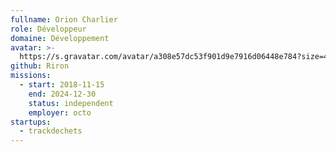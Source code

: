 ```yaml
---
fullname: Orion Charlier
role: Développeur
domaine: Développement
avatar: >-
  https://s.gravatar.com/avatar/a308e57dc53f901d9e7916d06448e784?size=496&default=retro
github: Riron
missions:
  - start: 2018-11-15
    end: 2024-12-30
    status: independent
    employer: octo
startups:
  - trackdechets
---
```

